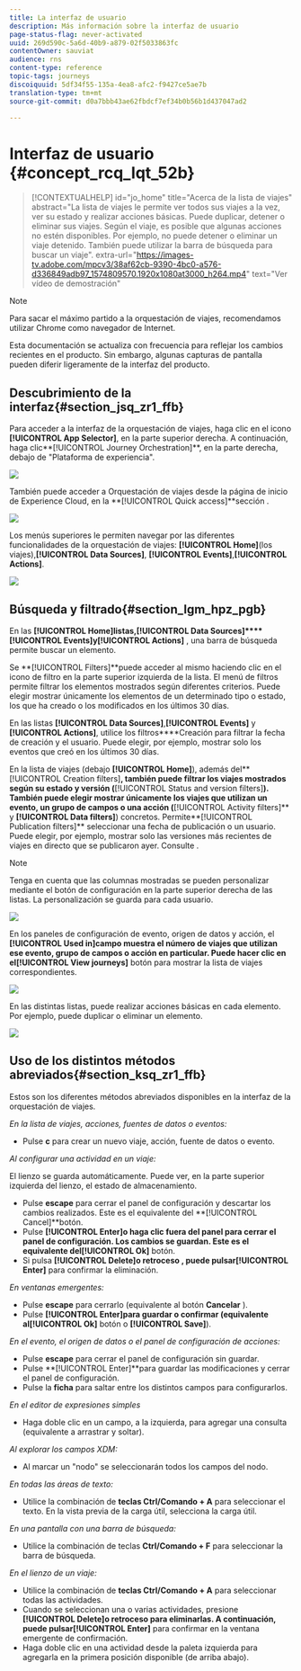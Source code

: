 ```yaml
---
title: La interfaz de usuario
description: Más información sobre la interfaz de usuario
page-status-flag: never-activated
uuid: 269d590c-5a6d-40b9-a879-02f5033863fc
contentOwner: sauviat
audience: rns
content-type: reference
topic-tags: journeys
discoiquuid: 5df34f55-135a-4ea8-afc2-f9427ce5ae7b
translation-type: tm+mt
source-git-commit: d0a7bbb43ae62fbdcf7ef34b0b56b1d437047ad2

---
```



# Interfaz de usuario {#concept_rcq_lqt_52b}


>[!CONTEXTUALHELP]
>id=&quot;jo_home&quot;
>title=&quot;Acerca de la lista de viajes&quot;
>abstract=&quot;La lista de viajes le permite ver todos sus viajes a la vez, ver su estado y realizar acciones básicas. Puede duplicar, detener o eliminar sus viajes. Según el viaje, es posible que algunas acciones no estén disponibles. Por ejemplo, no puede detener o eliminar un viaje detenido. También puede utilizar la barra de búsqueda para buscar un viaje&quot;.
>extra-url=&quot;https://images-tv.adobe.com/mpcv3/38af62cb-9390-4bc0-a576-d336849adb97_1574809570.1920x1080at3000_h264.mp4&quot; text=&quot;Ver vídeo de demostración&quot;


>[!NOTE]
>
>Para sacar el máximo partido a la orquestación de viajes, recomendamos utilizar Chrome como navegador de Internet.
>
>Esta documentación se actualiza con frecuencia para reflejar los cambios recientes en el producto. Sin embargo, algunas capturas de pantalla pueden diferir ligeramente de la interfaz del producto.

## Descubrimiento de la interfaz{#section_jsq_zr1_ffb}

Para acceder a la interfaz de la orquestación de viajes, haga clic en el icono **[!UICONTROL App Selector]**, en la parte superior derecha. A continuación, haga clic**[!UICONTROL Journey Orchestration]**, en la parte derecha, debajo de &quot;Plataforma de experiencia&quot;.

![](../assets/journey1.png)

También puede acceder a Orquestación de viajes desde la página de inicio de Experience Cloud, en la **[!UICONTROL Quick access]**sección .

![](../assets/journey1bis.png)

Los menús superiores le permiten navegar por las diferentes funcionalidades de la orquestación de viajes: **[!UICONTROL Home]**(los viajes),**[!UICONTROL Data Sources]**, **[!UICONTROL Events]**,**[!UICONTROL Actions]**.

![](../assets/journey2.png)

## Búsqueda y filtrado{#section_lgm_hpz_pgb}

En las **[!UICONTROL Home]**listas,**[!UICONTROL Data Sources]****[!UICONTROL Events]**y**[!UICONTROL Actions]** , una barra de búsqueda permite buscar un elemento.

Se **[!UICONTROL Filters]**puede acceder al mismo haciendo clic en el icono de filtro en la parte superior izquierda de la lista. El menú de filtros permite filtrar los elementos mostrados según diferentes criterios. Puede elegir mostrar únicamente los elementos de un determinado tipo o estado, los que ha creado o los modificados en los últimos 30 días.

En las listas **[!UICONTROL Data Sources]**,**[!UICONTROL Events]** y **[!UICONTROL Actions]**, utilice los filtros****Creación para filtrar la fecha de creación y el usuario. Puede elegir, por ejemplo, mostrar solo los eventos que creó en los últimos 30 días.

En la lista de viajes (debajo **[!UICONTROL Home]**), además del**[!UICONTROL Creation filters]**, también puede filtrar los viajes mostrados según su estado y versión (**[!UICONTROL Status and version filters]**). También puede elegir mostrar únicamente los viajes que utilizan un evento, un grupo de campos o una acción (**[!UICONTROL Activity filters]** y **[!UICONTROL Data filters]**) concretos. Permite**[!UICONTROL Publication filters]** seleccionar una fecha de publicación o un usuario. Puede elegir, por ejemplo, mostrar solo las versiones más recientes de viajes en directo que se publicaron ayer. Consulte [](../building-journeys/using-the-journey-designer.md).

>[!NOTE]
>
>Tenga en cuenta que las columnas mostradas se pueden personalizar mediante el botón de configuración en la parte superior derecha de las listas. La personalización se guarda para cada usuario.

![](../assets/journey74.png)

En los paneles de configuración de evento, origen de datos y acción, el **[!UICONTROL Used in]**campo muestra el número de viajes que utilizan ese evento, grupo de campos o acción en particular. Puede hacer clic en el**[!UICONTROL View journeys]** botón para mostrar la lista de viajes correspondientes.

![](../assets/journey3bis.png)

En las distintas listas, puede realizar acciones básicas en cada elemento. Por ejemplo, puede duplicar o eliminar un elemento.

![](../assets/journey4.png)

## Uso de los distintos métodos abreviados{#section_ksq_zr1_ffb}

Estos son los diferentes métodos abreviados disponibles en la interfaz de la orquestación de viajes.

_En la lista de viajes, acciones, fuentes de datos o eventos:_

* Pulse **c** para crear un nuevo viaje, acción, fuente de datos o evento.

_Al configurar una actividad en un viaje:_

El lienzo se guarda automáticamente. Puede ver, en la parte superior izquierda del lienzo, el estado de almacenamiento.

* Pulse **escape** para cerrar el panel de configuración y descartar los cambios realizados. Este es el equivalente del **[!UICONTROL Cancel]**botón.
* Pulse **[!UICONTROL Enter]**o haga clic fuera del panel para cerrar el panel de configuración. Los cambios se guardan. Este es el equivalente del**[!UICONTROL Ok]** botón.
* Si pulsa **[!UICONTROL Delete]**o** retroceso **, puede pulsar**[!UICONTROL Enter]** para confirmar la eliminación.

_En ventanas emergentes:_

* Pulse **escape** para cerrarlo (equivalente al botón **Cancelar** ).
* Pulse **[!UICONTROL Enter]**para guardar o confirmar (equivalente al**[!UICONTROL Ok]** botón o **[!UICONTROL Save]**).

_En el evento, el origen de datos o el panel de configuración de acciones:_

* Pulse **escape** para cerrar el panel de configuración sin guardar.
* Pulse **[!UICONTROL Enter]**para guardar las modificaciones y cerrar el panel de configuración.
* Pulse la **ficha** para saltar entre los distintos campos para configurarlos.

_En el editor de expresiones simples_

* Haga doble clic en un campo, a la izquierda, para agregar una consulta (equivalente a arrastrar y soltar).

_Al explorar los campos XDM:_

* Al marcar un &quot;nodo&quot; se seleccionarán todos los campos del nodo.

_En todas las áreas de texto:_

* Utilice la combinación de **teclas Ctrl/Comando + A** para seleccionar el texto. En la vista previa de la carga útil, selecciona la carga útil.

_En una pantalla con una barra de búsqueda:_

* Utilice la combinación de teclas **Ctrl/Comando + F** para seleccionar la barra de búsqueda.

_En el lienzo de un viaje:_

* Utilice la combinación de **teclas Ctrl/Comando + A** para seleccionar todas las actividades.
* Cuando se seleccionan una o varias actividades, presione **[!UICONTROL Delete]**o** retroceso **para eliminarlas. A continuación, puede pulsar**[!UICONTROL Enter]** para confirmar en la ventana emergente de confirmación.
* Haga doble clic en una actividad desde la paleta izquierda para agregarla en la primera posición disponible (de arriba abajo).

